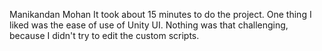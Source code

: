 Manikandan Mohan
It took about 15 minutes to do the project. 
One thing I liked was the ease of use of Unity UI. 
Nothing was that challenging, because I didn't try to edit the custom scripts. 